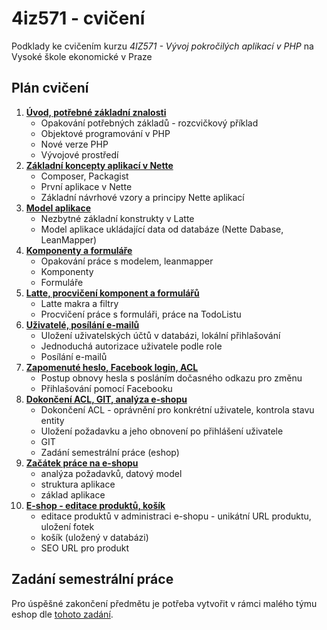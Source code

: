 # 4iz571 - cvičení 
Podklady ke cvičením kurzu *4IZ571 - Vývoj pokročilých aplikací v PHP* na Vysoké škole ekonomické v Praze

## Plán cvičení

1. **[Úvod, potřebné základní znalosti](./01-uvod)**
    - Opakování potřebných základů - rozcvičkový příklad
    - Objektové programování v PHP
    - Nové verze PHP
    - Vývojové prostředí 
2. **[Základní koncepty aplikací v Nette](./02-zakladni-koncepty)**  
    - Composer, Packagist
    - První aplikace v Nette
    - Základní návrhové vzory a principy Nette aplikací 
3. **[Model aplikace](./03-model)**  
    - Nezbytné základní konstrukty v Latte
    - Model aplikace ukládající data od databáze (Nette Dabase, LeanMapper)
4. **[Komponenty a formuláře](./04-komponenty-formulare)**
    - Opakování práce s modelem, leanmapper
    - Komponenty
    - Formuláře    
5. **[Latte, procvičení komponent a formulářů](./05-latte-formulare)**
    - Latte makra a filtry
    - Procvičení práce s formuláři, práce na TodoListu
6. **[Uživatelé, posílání e-mailů](./06-uzivatele-maily)**
    - Uložení uživatelských účtů v databázi, lokální přihlašování
    - Jednoduchá autorizace uživatele podle role
    - Posílání e-mailů
7. **[Zapomenuté heslo, Facebook login, ACL](./07-fb-uzivatele)**
    - Postup obnovy hesla s posláním dočasného odkazu pro změnu
    - Přihlašování pomocí Facebooku
8. **[Dokončení ACL, GIT, analýza e-shopu](./08-acl-git-eshop-analyza)**
    - Dokončení ACL - oprávnění pro konkrétní uživatele, kontrola stavu entity
    - Uložení požadavku a jeho obnovení po přihlášení uživatele
    - GIT
    - Zadání semestrální práce (eshop)
9. **[Začátek práce na e-shopu](./09-eshop-zaklad)**
    - analýza požadavků, datový model
    - struktura aplikace
    - základ aplikace
10. **[E-shop - editace produktů, košík](./10-eshop-kosik)**
    - editace produktů v administraci e-shopu - unikátní URL produktu, uložení fotek
    - košík (uložený v databázi)
    - SEO URL pro produkt              

## Zadání semestrální práce
Pro úspěšné zakončení předmětu je potřeba vytvořit v rámci malého týmu eshop dle [tohoto zadání](eshop-zadani.md).                     